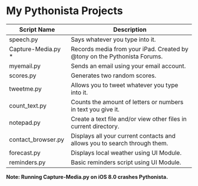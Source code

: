 My Pythonista Projects
====================

| Script Name                        | Description                | 
| ---------------------------------- | -------------------------- | 
| speech.py      | Says whatever you type into it. |
| Capture-Media.py     * | Records media from your iPad. Created by @tony on the Pythonista Forums.|
| myemail.py      | Sends an email using your email account. |
| scores.py      | Generates two random scores. |
| tweetme.py      | Allows you to tweet whatever you type into it. |
| count_text.py      | Counts the amount of letters or numbers in text you give it. |
| notepad.py      | Create a text file and/or view other files in current directory. |
| contact_browser.py      | Displays all your current contacts and allows you to search through them. |
| forecast.py     | Displays local weather using UI Module. |
| reminders.py     | Basic reminders script using UI Module. |

**Note: Running Capture-Media.py on iOS 8.0 crashes Pythonista.**
